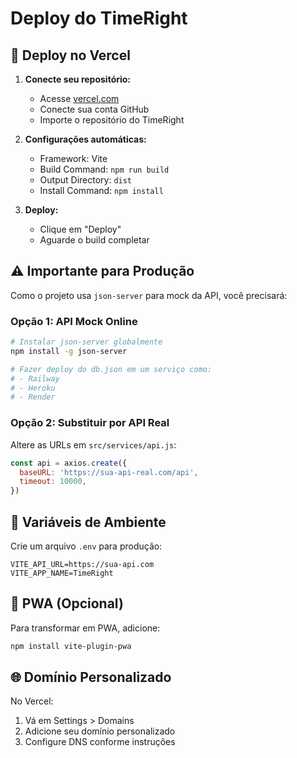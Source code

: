 # Deploy do TimeRight

## 🚀 Deploy no Vercel

1. **Conecte seu repositório:**
   - Acesse [vercel.com](https://vercel.com)
   - Conecte sua conta GitHub
   - Importe o repositório do TimeRight

2. **Configurações automáticas:**
   - Framework: Vite
   - Build Command: `npm run build`
   - Output Directory: `dist`
   - Install Command: `npm install`

3. **Deploy:**
   - Clique em "Deploy"
   - Aguarde o build completar

## ⚠️ Importante para Produção

Como o projeto usa `json-server` para mock da API, você precisará:

### Opção 1: API Mock Online
```bash
# Instalar json-server globalmente
npm install -g json-server

# Fazer deploy do db.json em um serviço como:
# - Railway
# - Heroku
# - Render
```

### Opção 2: Substituir por API Real
Altere as URLs em `src/services/api.js`:
```javascript
const api = axios.create({
  baseURL: 'https://sua-api-real.com/api',
  timeout: 10000,
})
```

## 🔧 Variáveis de Ambiente

Crie um arquivo `.env` para produção:
```
VITE_API_URL=https://sua-api.com
VITE_APP_NAME=TimeRight
```

## 📱 PWA (Opcional)

Para transformar em PWA, adicione:
```bash
npm install vite-plugin-pwa
```

## 🌐 Domínio Personalizado

No Vercel:
1. Vá em Settings > Domains
2. Adicione seu domínio personalizado
3. Configure DNS conforme instruções